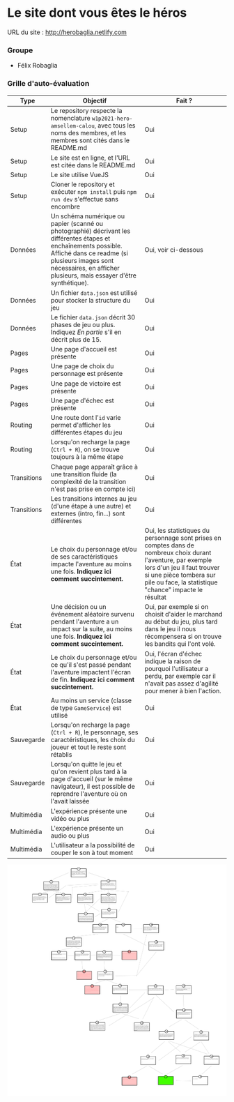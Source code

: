 # Le site dont vous êtes le héros

URL du site : http://herobaglia.netlify.com

### Groupe

- Félix Robaglia

### Grille d'auto-évaluation


| Type  | Objectif | Fait ? | 
| ----- | -------- | ------ |
| Setup | Le repository respecte la nomenclature `w1p2021-hero-amsellem-calou`, avec tous les noms des membres, et les membres sont cités dans le README.md | Oui |
| Setup | Le site est en ligne, et l'URL est citée dans le README.md | Oui |
| Setup | Le site utilise VueJS | Oui |
| Setup | Cloner le repository et exécuter `npm install` puis `npm run dev` s'effectue sans encombre | Oui |
| Données | Un schéma numérique ou papier (scanné ou photographié) décrivant les différentes étapes et enchaînements possible. Affiché dans ce readme (si plusieurs images sont nécessaires, en afficher plusieurs, mais essayer d'être synthétique). | Oui, voir ci-dessous |
| Données | Un fichier `data.json` est utilisé pour stocker la structure du jeu | Oui |
| Données | Le fichier `data.json` décrit 30 phases de jeu ou plus. Indiquez *En partie* s'il en décrit plus de 15. | Oui |
| Pages | Une page d'accueil est présente | Oui |
| Pages | Une page de choix du personnage est présente | Oui |
| Pages | Une page de victoire est présente | Oui |
| Pages | Une page d'échec est présente | Oui |
| Routing | Une route dont l'`id` varie permet d'afficher les différentes étapes du jeu | Oui |
| Routing | Lorsqu'on recharge la page (`Ctrl + R`), on se trouve toujours à la même étape | Oui |
| Transitions | Chaque page apparaît grâce à une transition fluide (la complexité de la transition n'est pas prise en compte ici) | Oui |
| Transitions | Les transitions internes au jeu (d'une étape à une autre) et externes (intro, fin...) sont différentes | Oui |
| État | Le choix du personnage et/ou de ses caractéristiques impacte l'aventure au moins une fois. **Indiquez ici comment succintement.** | Oui, les statistiques du personnage sont prises en comptes dans de nombreux choix durant l'aventure, par exemple lors d'un jeu il faut trouver si une pièce tombera sur pile ou face, la statistique "chance" impacte le résultat |
| État | Une décision ou un événement aléatoire survenu pendant l'aventure a un impact sur la suite, au moins une fois. **Indiquez ici comment succintement.** | Oui, par exemple si on choisit d'aider le marchand au début du jeu, plus tard dans le jeu il nous récompensera si on trouve les bandits qui l'ont volé. |
| État | Le choix du personnage et/ou ce qu'il s'est passé pendant l'aventure impactent l'écran de fin. **Indiquez ici comment succintement.** | Oui, l'écran d'échec indique la raison de pourquoi l'utilisateur a perdu, par exemple car il n'avait pas assez d'agilité pour mener à bien l'action. |
| État | Au moins un service (classe de type `GameService`) est utilisé | Oui |
| Sauvegarde | Lorsqu'on recharge la page (`Ctrl + R`), le personnage, ses caractéristiques, les choix du joueur et tout le reste sont rétablis | Oui |
| Sauvegarde | Lorsqu'on quitte le jeu et qu'on revient plus tard à la page d'accueil (sur le même navigateur), il est possible de reprendre l'aventure où on l'avait laissée | Oui |
| Multimédia | L'expérience présente une vidéo ou plus | Oui |
| Multimédia | L'expérience présente un audio ou plus | Oui |
| Multimédia | L'utilisateur a la possibilité de couper le son à tout moment | Oui |


![alt text](https://github.com/FRobaglia/w1p2021-hero-robaglia/blob/master/app/assets/img/parcoursHero.png)
